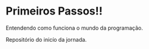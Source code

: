 # Primeiros Passos!!
 Entendendo como funciona o mundo da programação.

 Repositório do inicío da jornada.
